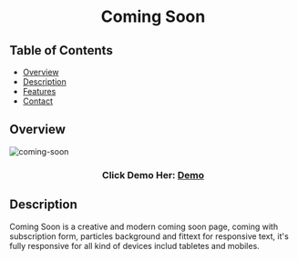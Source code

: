 <!-- The Header -->
<h1 align="center">Coming Soon</h1>

<!-- TABLE OF CONTENTS -->

## Table of Contents

- [Overview](#overview)
- [Description](#description)
- [Features](#features)
- [Contact](#contact)


<!-- Overview -->
## Overview

<!-- ScreenShote -->
![coming-soon](https://user-images.githubusercontent.com/73648971/113672496-c5fbf880-96af-11eb-8c37-9484fcd89f90.png)

<h3 align="center">
  Click Demo Her:
    <a href="https://coming-soon-dev14.netlify.app">
      Demo
    </a>
</h3>
  
<!-- Description -->
## Description

Coming Soon is a creative and modern coming soon page, 
coming with subscription form, particles background and fittext for responsive text, 
it's fully responsive for all kind of devices includ tabletes and mobiles.
 
 
<!-- Features -->


<!-- Contact -->

